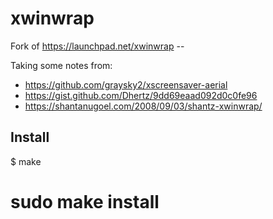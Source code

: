 # xwinwrap
Fork of https://launchpad.net/xwinwrap --

Taking some notes from:
* https://github.com/graysky2/xscreensaver-aerial
* https://gist.github.com/Dhertz/9dd69eaad092d0c0fe96
* https://shantanugoel.com/2008/09/03/shantz-xwinwrap/

## Install
 $ make
 # sudo make install
